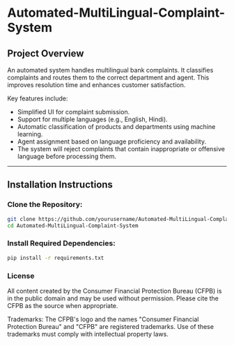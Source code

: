 # Automated-MultiLingual-Complaint-System

## Project Overview
An automated system handles multilingual bank complaints. It classifies complaints and routes them to the correct department and agent. This improves resolution time and enhances customer satisfaction.

Key features include:
- Simplified UI for complaint submission.
- Support for multiple languages (e.g., English, Hindi).
- Automatic classification of products and departments using machine learning.
- Agent assignment based on language proficiency and availability.
- The system will reject complaints that contain inappropriate or offensive language before processing them.

---

## Installation Instructions

### Clone the Repository:
```bash
git clone https://github.com/yourusername/Automated-MultiLingual-Complaint-System.git
cd Automated-MultiLingual-Complaint-System
```

### Install Required Dependencies:
```bash
pip install -r requirements.txt
```

### License
All content created by the Consumer Financial Protection Bureau (CFPB) is in the public domain and may be used without permission. Please cite the CFPB as the source when appropriate.

Trademarks: The CFPB's logo and the names "Consumer Financial Protection Bureau" and "CFPB" are registered trademarks. Use of these trademarks must comply with intellectual property laws.


